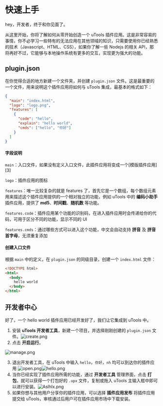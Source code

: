 # 快速上手

hey，开发者，终于和你见面了。

从这里开始，你将了解如何从零开始创造一个 uTools 插件应用。这是非常容易的事情，你不必学习一些特有的无法应用在其他领域的知识，只需要使用你已经熟悉的技术（Javascript、HTML、CSS），如果你了解一些 Nodejs 的相关 API，那将再好不过，它能够与本地操作系统有更多的交互，实现更为强大的功能。

## plugin.json

在你觉得合适的地方新建一个文件夹，并创建 `plugin.json` 文件。这是最重要的一个文件，用来说明这个插件应用将如何与 uTools 集成，最基本的格式如下：

```json
{
  "main": "index.html",
  "logo": "logo.png",
  "features": [
    {
      "code": "hello",
      "explain": "hello world",
      "cmds": ["hello", "你好"]
    }
  ]
}
```

#### 字段说明

`main`：入口文件，如果没有定义入口文件，此插件应用将变成一个[模版插件应用][3]

`logo`：插件应用的图标

`features`：唯一比较复杂的就是 features 了，首先它是一个数组，每个数组元素用来描述这个插件应用提供的一个相对独立的功能，例如 uTools 中的 **编码小助手** 插件应用，提供了 **md5**、**时间戳**、**随机数** 等功能。

`features.code`：插件应用某个功能的识别码，在进入插件应用时会传递给你的代码，可用于区分不同的功能，显示不同的 UI

`features.cmds`：通过哪些方式可以进入这个功能，中文会自动支持 **拼音** 及 **拼音首字母**，无须重复添加

#### 创建入口文件

根据 `main` 中的定义，在 `plugin.json` 的同级目录，创建一个 `index.html` 文件：

```html
<!DOCTYPE html>
<html>
  <body>
    hello world
  </body>
</html>
```

## 开发者中心

好了，一个 hello world 插件应用已经开发好了，我们让它集成到 uTools 中。

1. 安装 **uTools 开发者工具**，新建一个项目，并选择刚刚创建的 `plugin.json` 文件。![create.png](https://res.u-tools.cn/website/developer.png)
2. 点击 **开启运行**。

![manage.png](https://res.u-tools.cn/website/developer2.png)

3. 退出开发者工具，在 uTools 中输入 `hello`，`你好`，`nh` 均可以到达你的插件应用 ![open.png](https://res.u-tools.cn/website/open.png)![hello.png](https://res.u-tools.cn/website/hello.png)
4. 当你已经实现了插件应用所需的功能，通过 **开发者工具** 管理界面，点击 **打包**，就可以获得一个打包好的 `.upx` 文件，复制或拖入 uTools 主输入框中即可以进行安装。![AslhIx.png](https://res.u-tools.cn/website/install.png)
5. 如果你想与其他用户分享你的插件应用，可以选择 **插件应用发布** 将插件应用提交给 uTools，审核通过后用户可在插件应用市场中下载安装。
